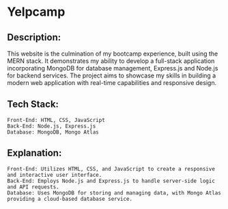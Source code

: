 # Yelpcamp

## Description:
This website is the culmination of my bootcamp experience, built using the MERN stack. It demonstrates my ability to develop a full-stack application incorporating MongoDB for database management, Express.js and Node.js for backend services. The project aims to showcase my skills in building a modern web application with real-time capabilities and responsive design.

## Tech Stack:
```
Front-End: HTML, CSS, JavaScript
Back-End: Node.js, Express.js
Database: MongoDB, Mongo Atlas
```

## Explanation:
```
Front-End: Utilizes HTML, CSS, and JavaScript to create a responsive and interactive user interface.
Back-End: Employs Node.js and Express.js to handle server-side logic and API requests.
Database: Uses MongoDB for storing and managing data, with Mongo Atlas providing a cloud-based database service.
```
